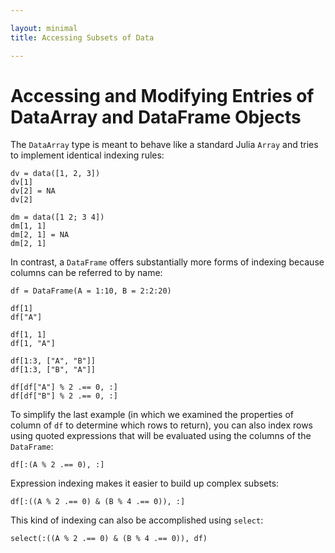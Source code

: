 ```yaml
---

layout: minimal
title: Accessing Subsets of Data

---
```


# Accessing and Modifying Entries of DataArray and DataFrame Objects

The `DataArray` type is meant to behave like a standard Julia `Array` and
tries to implement identical indexing rules:

    dv = data([1, 2, 3])
    dv[1]
    dv[2] = NA
    dv[2]

    dm = data([1 2; 3 4])
    dm[1, 1]
    dm[2, 1] = NA
    dm[2, 1]

In contrast, a `DataFrame` offers substantially more forms of indexing
because columns can be referred to by name:

    df = DataFrame(A = 1:10, B = 2:2:20)

    df[1]
    df["A"]

    df[1, 1]
    df[1, "A"]

    df[1:3, ["A", "B"]]
    df[1:3, ["B", "A"]]

    df[df["A"] % 2 .== 0, :]
    df[df["B"] % 2 .== 0, :]

To simplify the last example (in which we examined the properties of column of `df`
to determine which rows to return), you can also index rows using quoted expressions
that will be evaluated using the columns of the `DataFrame`:

    df[:(A % 2 .== 0), :]

Expression indexing makes it easier to build up complex subsets:

    df[:((A % 2 .== 0) & (B % 4 .== 0)), :]

This kind of indexing can also be accomplished using `select`:

    select(:((A % 2 .== 0) & (B % 4 .== 0)), df)
